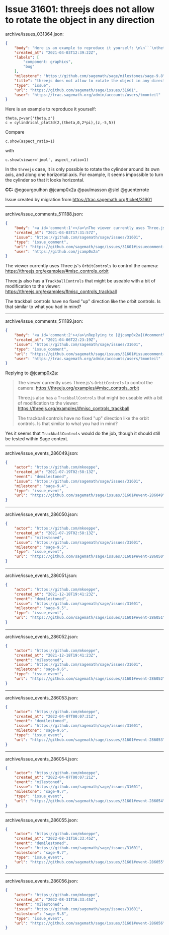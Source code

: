 # Issue 31601: threejs does not allow to rotate the object in any direction

archive/issues_031364.json:
```json
{
    "body": "Here is an example to reproduce it yourself: \n\n```\ntheta,z=var('theta,z')\nc = cylindrical_plot3d(2,(theta,0,2*pi),(z,-5,5))\n```\n\nCompare\n\n```\nc.show(aspect_ratio=1)\n```\n\nwith\n\n```\nc.show(viewer='jmol', aspect_ratio=1)\n```\n\nIn the `threejs` case, it is only possible to rotate the cylinder around its own axis, and along one horizontal axis. For example, it seems impossible to turn the cylinder so that it looks horizontal.\n\n**CC:**  @egourgoulhon @jcamp0x2a @paulmasson @slel @guenterrote\n\nIssue created by migration from https://trac.sagemath.org/ticket/31601\n\n",
    "created_at": "2021-04-03T12:39:22Z",
    "labels": [
        "component: graphics",
        "bug"
    ],
    "milestone": "https://github.com/sagemath/sage/milestones/sage-9.8",
    "title": "threejs does not allow to rotate the object in any direction",
    "type": "issue",
    "url": "https://github.com/sagemath/sage/issues/31601",
    "user": "https://trac.sagemath.org/admin/accounts/users/tmonteil"
}
```
Here is an example to reproduce it yourself: 

```
theta,z=var('theta,z')
c = cylindrical_plot3d(2,(theta,0,2*pi),(z,-5,5))
```

Compare

```
c.show(aspect_ratio=1)
```

with

```
c.show(viewer='jmol', aspect_ratio=1)
```

In the `threejs` case, it is only possible to rotate the cylinder around its own axis, and along one horizontal axis. For example, it seems impossible to turn the cylinder so that it looks horizontal.

**CC:**  @egourgoulhon @jcamp0x2a @paulmasson @slel @guenterrote

Issue created by migration from https://trac.sagemath.org/ticket/31601





---

archive/issue_comments_511188.json:
```json
{
    "body": "<a id='comment:1'></a>\nThe viewer currently uses Three.js's `OrbitControls` to control the camera: https://threejs.org/examples/#misc_controls_orbit\n\nThree.js also has a `TrackballControls` that might be useable with a bit of modification to the viewer: https://threejs.org/examples/#misc_controls_trackball\n\nThe trackball controls have no fixed \"up\" direction like the orbit controls. Is that similar to what you had in mind?",
    "created_at": "2021-04-03T17:31:57Z",
    "issue": "https://github.com/sagemath/sage/issues/31601",
    "type": "issue_comment",
    "url": "https://github.com/sagemath/sage/issues/31601#issuecomment-511188",
    "user": "https://github.com/jcamp0x2a"
}
```

<a id='comment:1'></a>
The viewer currently uses Three.js's `OrbitControls` to control the camera: https://threejs.org/examples/#misc_controls_orbit

Three.js also has a `TrackballControls` that might be useable with a bit of modification to the viewer: https://threejs.org/examples/#misc_controls_trackball

The trackball controls have no fixed "up" direction like the orbit controls. Is that similar to what you had in mind?



---

archive/issue_comments_511189.json:
```json
{
    "body": "<a id='comment:2'></a>\nReplying to [@jcamp0x2a](#comment%3A1):\n> The viewer currently uses Three.js's `OrbitControls` to control the camera: https://threejs.org/examples/#misc_controls_orbit\n> \n> Three.js also has a `TrackballControls` that might be useable with a bit of modification to the viewer: https://threejs.org/examples/#misc_controls_trackball\n> \n> The trackball controls have no fixed \"up\" direction like the orbit controls. Is that similar to what you had in mind?\n\nYes it seems that `TrackballControls` would do the job, though it should still be tested within Sage context.",
    "created_at": "2021-04-06T22:23:19Z",
    "issue": "https://github.com/sagemath/sage/issues/31601",
    "type": "issue_comment",
    "url": "https://github.com/sagemath/sage/issues/31601#issuecomment-511189",
    "user": "https://trac.sagemath.org/admin/accounts/users/tmonteil"
}
```

<a id='comment:2'></a>
Replying to [@jcamp0x2a](#comment%3A1):
> The viewer currently uses Three.js's `OrbitControls` to control the camera: https://threejs.org/examples/#misc_controls_orbit
> 
> Three.js also has a `TrackballControls` that might be useable with a bit of modification to the viewer: https://threejs.org/examples/#misc_controls_trackball
> 
> The trackball controls have no fixed "up" direction like the orbit controls. Is that similar to what you had in mind?

Yes it seems that `TrackballControls` would do the job, though it should still be tested within Sage context.



---

archive/issue_events_286049.json:
```json
{
    "actor": "https://github.com/mkoeppe",
    "created_at": "2021-07-19T02:58:13Z",
    "event": "demilestoned",
    "issue": "https://github.com/sagemath/sage/issues/31601",
    "milestone": "sage-9.4",
    "type": "issue_event",
    "url": "https://github.com/sagemath/sage/issues/31601#event-286049"
}
```



---

archive/issue_events_286050.json:
```json
{
    "actor": "https://github.com/mkoeppe",
    "created_at": "2021-07-19T02:58:13Z",
    "event": "milestoned",
    "issue": "https://github.com/sagemath/sage/issues/31601",
    "milestone": "sage-9.5",
    "type": "issue_event",
    "url": "https://github.com/sagemath/sage/issues/31601#event-286050"
}
```



---

archive/issue_events_286051.json:
```json
{
    "actor": "https://github.com/mkoeppe",
    "created_at": "2021-12-18T19:41:23Z",
    "event": "demilestoned",
    "issue": "https://github.com/sagemath/sage/issues/31601",
    "milestone": "sage-9.5",
    "type": "issue_event",
    "url": "https://github.com/sagemath/sage/issues/31601#event-286051"
}
```



---

archive/issue_events_286052.json:
```json
{
    "actor": "https://github.com/mkoeppe",
    "created_at": "2021-12-18T19:41:23Z",
    "event": "milestoned",
    "issue": "https://github.com/sagemath/sage/issues/31601",
    "milestone": "sage-9.6",
    "type": "issue_event",
    "url": "https://github.com/sagemath/sage/issues/31601#event-286052"
}
```



---

archive/issue_events_286053.json:
```json
{
    "actor": "https://github.com/mkoeppe",
    "created_at": "2022-04-07T00:07:21Z",
    "event": "demilestoned",
    "issue": "https://github.com/sagemath/sage/issues/31601",
    "milestone": "sage-9.6",
    "type": "issue_event",
    "url": "https://github.com/sagemath/sage/issues/31601#event-286053"
}
```



---

archive/issue_events_286054.json:
```json
{
    "actor": "https://github.com/mkoeppe",
    "created_at": "2022-04-07T00:07:21Z",
    "event": "milestoned",
    "issue": "https://github.com/sagemath/sage/issues/31601",
    "milestone": "sage-9.7",
    "type": "issue_event",
    "url": "https://github.com/sagemath/sage/issues/31601#event-286054"
}
```



---

archive/issue_events_286055.json:
```json
{
    "actor": "https://github.com/mkoeppe",
    "created_at": "2022-08-31T16:33:45Z",
    "event": "demilestoned",
    "issue": "https://github.com/sagemath/sage/issues/31601",
    "milestone": "sage-9.7",
    "type": "issue_event",
    "url": "https://github.com/sagemath/sage/issues/31601#event-286055"
}
```



---

archive/issue_events_286056.json:
```json
{
    "actor": "https://github.com/mkoeppe",
    "created_at": "2022-08-31T16:33:45Z",
    "event": "milestoned",
    "issue": "https://github.com/sagemath/sage/issues/31601",
    "milestone": "sage-9.8",
    "type": "issue_event",
    "url": "https://github.com/sagemath/sage/issues/31601#event-286056"
}
```
